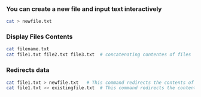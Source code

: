 ### You can create a new file and input text interactively
```bash
cat > newfile.txt
```
### Display Files Contents 
```bash
cat filename.txt
cat file1.txt file2.txt file3.txt  # concatenating contentes of files
```
### Redirects data

```bash
cat file1.txt > newfile.txt   # This command redirects the contents of file1.txt into newfile.txt. If newfile.txt exists, it will be overwritten.
cat file1.txt >> existingfile.txt  # This command redirects the contents of file1.txt  or Append to an existing file but does not overrite
```
